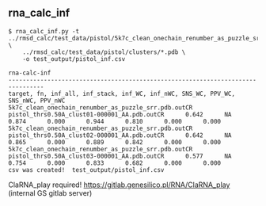 rna_calc_inf
-------------------------------------------------------------------------------

	$ rna_calc_inf.py -t ../rmsd_calc/test_data/pistol/5k7c_clean_onechain_renumber_as_puzzle_srr.pdb \
		../rmsd_calc/test_data/pistol/clusters/*.pdb \
		-o test_output/pistol_inf.csv

	rna-calc-inf
	--------------------------------------------------------------------------------
	target, fn, inf_all, inf_stack, inf_WC, inf_nWC, SNS_WC, PPV_WC, SNS_nWC, PPV_nWC
	5k7c_clean_onechain_renumber_as_puzzle_srr.pdb.outCR     pistol_thrs0.50A_clust01-000001_AA.pdb.outCR      0.642      NA         0.874      0.000      0.944      0.810      0.000      0.000
	5k7c_clean_onechain_renumber_as_puzzle_srr.pdb.outCR     pistol_thrs0.50A_clust02-000001_AA.pdb.outCR      0.642      NA         0.865      0.000      0.889      0.842      0.000      0.000
	5k7c_clean_onechain_renumber_as_puzzle_srr.pdb.outCR     pistol_thrs0.50A_clust03-000001_AA.pdb.outCR      0.577      NA         0.754      0.000      0.833      0.682      0.000      0.000
	csv was created!  test_output/pistol_inf.csv

ClaRNA_play required!
https://gitlab.genesilico.pl/RNA/ClaRNA_play (internal GS gitlab server)
